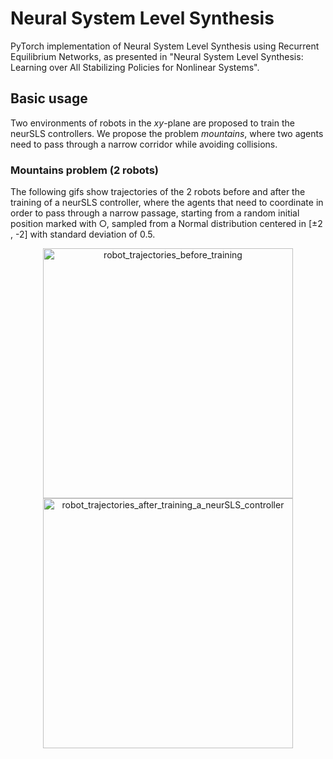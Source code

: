 # Neural System Level Synthesis

PyTorch implementation of Neural System Level Synthesis using Recurrent Equilibrium Networks, 
as presented in "Neural System Level Synthesis: 
Learning over All Stabilizing Policies for Nonlinear Systems".


## Basic usage

Two environments of robots in the <i>xy</i>-plane are proposed to train the neurSLS controllers.
We propose the problem _mountains_, where two agents need to pass through a narrow corridor 
while avoiding collisions.


### Mountains problem (2 robots)

The following gifs show trajectories of the 2 robots before and after the training of a neurSLS controller, 
where the agents that need to coordinate in order to pass through a narrow passage, 
starting from a random initial position marked with &#9675;, sampled from a Normal distribution centered in 
[&#177;2 , -2] with standard deviation of 0.5.

<p align="center">
<img src="./figures/corridorOL.gif" alt="robot_trajectories_before_training" width="400"/>
<img src="./figures/corridor.gif" alt="robot_trajectories_after_training_a_neurSLS_controller" width="400"/>
</p> 

<!-- 
## Implementation details

We consider a fleet of mobile robots that need to asymptotically achieve a pre-specified formation 
described by (p&#x0304;<sub>x</sub> , p&#x0304;<sub>y</sub>) for each agent _i_. The requirements are:

R1) The control policy asymptotically steers the agents to the target position (closed-loop stability)

R2) A cost function is minimized over a finite horizon of 5 seconds



Each robot _i_ is modeled as a point-mass vehicle with position 
_p<sub>t</sub>_ &in;&reals;<sup>2</sup> and velocity 
_q<sub>t</sub>_ &in;&reals;<sup>2</sup> subject to nonlinear drag forces 
(e.g., air or water resistance). 
The discrete-time model for each vehicle of mass _m_ is 

p<sub>t</sub> = p<sub>t-1</sub> + T<sub>s</sub> q<sub>t-1</sub>

q<sub>t</sub> = q<sub>t-1</sub> - T<sub>s</sub> 1/m C(q<sub>t-1</sub>) q<sub>t-1</sub> + u<sub>t-1</sub>

where _u<sub>t</sub>_ denotes the force control input, _T<sub>s</sub>_ > 0 is the sampling time
and C(·) is a positive <i>drag function</i>.
We consider a  base controller 

u<sub>t</sub> = K'(p&#x0304;-p<sub>t</sub>) 

with _K'_ = diag(_k_,_k_) and _k_ > 0,

which is _strongly stabilizing_. 


Given a set of _N_ vehicles, we denote the overall state as X = (x<sup>1</sup>, ..., x<sup>N</sup>) 
and control input U = (u<sup>1</sup>, ..., u<sup>N</sup>) as the stacked state and input vectors 
of each agent, respectively. Then, the cost function to minimize is given by

L = &sum; (L<sub>x</sub>(t) + a<sub>u</sub> L<sub>u</sub>(t) + 
a<sub>ca</sub> L<sub>ca</sub>(t) + a<sub>obst</sub> L<sub>obst</sub>(t) 

where the sum is done over t = 0, 1, ..., T, 
and a<sub>u</sub>, a<sub>ca</sub>, a<sub>obst</sub> > 0 are hyperparameters to be set.


The first two addends represent the cost of the state and input signals respectively and are given by: 

L<sub>x</sub>(t) = X<sup>&top;</sup>(t) Q X(t), &emsp; &emsp; &emsp; &emsp; &emsp; &emsp; &emsp;
L<sub>u</sub>(t) = U<sup>&top;</sup>(t) U(t).

where _Q_ is a predefined weighted matrix.


The third addend strongly penalizes the event that any two robots _i_ and _j_ find themselves 
at a distance _d_<sub>ij</sub>(t) < _D_, where _D_ &in;&reals;<sup>+</sup> is a pre-defined safety distance.
It is given by

L<sub>ca</sub>(t) = &sum;<sub>i,j, i&ne;j</sub> (d<sub>ij</sub>(t) + &epsilon;)<sup>-2</sup> 
if d<sub>ij</sub>(t) &le; D, and L<sub>ca</sub>(t) = 0 otherwise,

where &epsilon; > 0 is a small constant such that L<sub>ca</sub>(t) < &infin;.


The last addend penalizes the _xy_ position of each robot according to a predefined map with obstacles.
For the corridor case, we modelled each obstacle as a Gaussian centered at (&pm;1.5, 0) and (&pm;2.5, 0)
with covariance diag(0.2, 0.2).


### Mountains problem (2 robots)

The system consists of 2 robots of radius 0.5<i>m</i> and mass m = 1<i>kg</i>. 
The drag function is given by 

C(q)q = b<sub>1</sub> q + b<sub>2</sub> |q| q, 

with b<sub>1</sub> = 1<i>N·s/m</i> and b<sub>2</sub> = 0.1<i>N·s/m</i>. 
For the based controller _K'_, _k<sub>1</sub>_, _k<sub>2</sub>_ = 1<i>N/m</i>.

The REN is a deep neural network with depth _r_ = 32 layers (_v_ &in; &reals;<sup>r</sup> ).
Its internal state &xi; is of dimension _q_ = 32.

We train Neur-SLS control policies to optimize the performance over a horizon of _5_ seconds 
with sampling time T<sub>s</sub>=0.05 seconds, resulting in _T_ = 100 time-steps.
We use gradient descent with Adam for 500 epochs in order to minimize the loss function with 
hyperparameters Q = diag(1,1,1,1), a<sub>u</sub> = 0.1, a<sub>ca</sub> = 100 and a<sub>obst</sub> = 5000.
The initial positions of the robots are sampled from a Normal distribution centered at (&pm;2, -2), with
covariance diag(&sigma;<sup>2</sup>, &sigma;<sup>2</sup>).
We set &sigma; = 0.2 for the first 300 epochs and then increased it to &sigma; = 0.5.
At each epoch we simulate five trajectories over which we calculate the corresponding loss.
The learning rate is set to 0.001.


## License
This work is licensed under a
[Creative Commons Attribution 4.0 International License][cc-by].

[![CC BY 4.0][cc-by-image]][cc-by] 

[cc-by]: http://creativecommons.org/licenses/by/4.0/
[cc-by-image]: https://i.creativecommons.org/l/by/4.0/88x31.png
[cc-by-shield]: https://img.shields.io/badge/License-CC%20BY%204.0-lightgrey.svg


## References
[[1]](https://arxiv.org/pdf/2203.11812.pdf) Luca Furieri, Clara Galimberti, Giancarlo Ferrari-Trecate.
"Neural System Level Synthesis: Learning over All Stabilizing Policies for Nonlinear Systems,"
arXiv:2203.11812, 2022.
